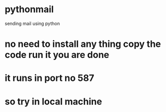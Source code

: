 # pythonmail
sending mail using python
# no need to install any thing copy the code run it you are done
# it runs in port no 587
# so try in local machine
